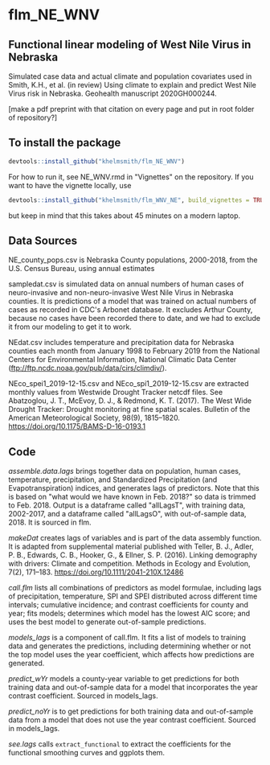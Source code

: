 # flm_NE_WNV

## Functional linear modeling of West Nile Virus in Nebraska

Simulated case data and actual climate and population covariates used in 
Smith, K.H., et al. (in review) Using climate to explain and predict West Nile Virus risk in Nebraska.
Geohealth manuscript 2020GH000244.

[make a pdf preprint with that citation on every page and put in root folder of repository?]

## To install the package

```r
devtools::install_github("khelmsmith/flm_NE_WNV")
```

For how to run it, see NE_WNV.rmd in "Vignettes" on the repository. If you want
to have the vignette locally, use 

```r
devtools::install_github("khelmsmith/flm_WNV_NE", build_vignettes = TRUE)
```

but keep in mind that this takes about 45 minutes on a modern laptop.

## Data Sources

NE_county_pops.csv is Nebraska County populations, 2000-2018, from the U.S. Census Bureau, using annual estimates

sampledat.csv is simulated data on annual numbers of human cases of neuro-invasive and non-neuro-invasive West Nile Virus in Nebraska counties. It is predictions of a model that was trained on actual numbers of cases as recorded in CDC's Arbonet database. It excludes Arthur County, because no cases have been recorded there to date, and we had to exclude it from our modeling to get it to work. 

NEdat.csv includes temperature and precipitation data for Nebraska counties each month from January 1998 to February 2019 from the National Centers for Environmental Information, National Climatic Data Center (ftp://ftp.ncdc.noaa.gov/pub/data/cirs/climdiv/).

NEco_spei1_2019-12-15.csv and NEco_spi1_2019-12-15.csv are extracted monthly values from Westwide Drought Tracker netcdf files. See Abatzoglou, J. T., McEvoy, D. J., & Redmond, K. T. (2017). The West Wide Drought Tracker: Drought monitoring at fine spatial scales. Bulletin of the American Meteorological Society, 98(9), 1815–1820. https://doi.org/10.1175/BAMS-D-16-0193.1

## Code

*assemble.data.lags* brings together data on population, human cases, temperature, precipitation, and Standardized Precipitation (and Evapotranspiration) indices, and generates lags of predictors. Note that this is based on "what would we have known in Feb. 2018?" so data is trimmed to Feb. 2018. Output is a dataframe called "allLagsT", with training data, 2002-2017, and a dataframe called "allLagsO", with out-of-sample data, 2018. It is sourced in flm. 

*makeDat* creates lags of variables and is part of the data assembly function. It is adapted from supplemental material published with Teller, B. J., Adler, P. B., Edwards, C. B., Hooker, G., & Ellner, S. P. (2016). Linking demography with drivers: Climate and competition. Methods in Ecology and Evolution, 7(2), 171–183. https://doi.org/10.1111/2041-210X.12486

*call.flm* lists all combinations of predictors as model formulae, including lags of precipitation, temperature, SPI and SPEI distributed across different time intervals; cumulative incidence; and contrast coefficients for county and year; fits models; determines which model has the lowest AIC score; and uses the best model to generate out-of-sample predictions.  

*models_lags* is a component of call.flm. It fits a list of models to training data and generates the predictions, including determining whether or not the top model uses the year coefficient, which affects how predictions are generated.

*predict_wYr* models a county-year variable to get predictions for both training data and out-of-sample data for a model that incorporates the year contrast coefficient. Sourced in models_lags. 

*predict_noYr* is to get predictions for both training data and out-of-sample data from a model that does not use the year contrast coefficient. Sourced in models_lags. 

*see.lags* calls `extract_functional` to extract the coefficients for the functional smoothing curves and ggplots them. 

